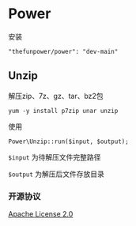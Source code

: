 # Power

安装

~~~
"thefunpower/power": "dev-main"
~~~ 


## Unzip


解压zip、7z、gz、tar、bz2包

~~~
yum -y install p7zip unar unzip
~~~

使用

~~~
Power\Unzip::run($input, $output);
~~~

`$input` 为待解压文件完整路径

`$output` 为解压后文件存放目录


### 开源协议 

[Apache License 2.0](LICENSE)
